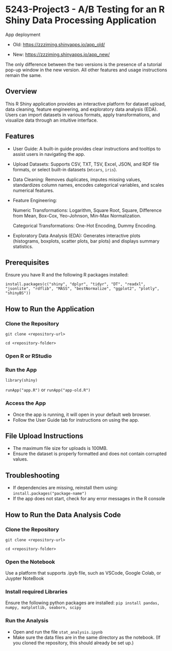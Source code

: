 # 5243-Project3 - A/B Testing for an R Shiny Data Processing Application
App deployment

- Old: https://zzziming.shinyapps.io/app_old/

- New: https://zzziming.shinyapps.io/app_new/

The only difference between the two versions is the presence of a tutorial pop-up window in the new version. All other features and usage instructions remain the same.

## Overview
This R Shiny application provides an interactive platform for dataset upload, data cleaning, feature engineering, and exploratory data analysis (EDA). Users can import datasets in various formats, apply transformations, and visualize data through an intuitive interface.

## Features
- User Guide: A built-in guide provides clear instructions and tooltips to assist users in navigating the app.
- Upload Datasets: Supports CSV, TXT, TSV, Excel, JSON, and RDF file formats, or select built-in datasets (`mtcars`, `iris`).
- Data Cleaning: Removes duplicates, imputes missing values, standardizes column names, encodes categorical variables, and scales numerical features.
- Feature Engineering:

  Numeric Transformations: Logarithm, Square Root, Square, Difference from Mean, Box-Cox, Yeo-Johnson, Min-Max Normalization.

  Categorical Transformations: One-Hot Encoding, Dummy Encoding.
- Exploratory Data Analysis (EDA): Generates interactive plots (histograms, boxplots, scatter plots, bar plots) and displays summary statistics.
## Prerequisites
Ensure you have R and the following R packages installed:

`install.packages(c("shiny", "dplyr", "tidyr", "DT", "readxl", "jsonlite", "rdflib", "MASS", "bestNormalize", "ggplot2", "plotly", "shinyBS"))`
## How to Run the Application
### Clone the Repository
`git clone <repository-url>`

`cd <repository-folder>`
### Open R or RStudio
### Run the App
`library(shiny)`

`runApp("app.R")` or `runApp("app-old.R")`
### Access the App
- Once the app is running, it will open in your default web browser.
- Follow the User Guide tab for instructions on using the app.
## File Upload Instructions
- The maximum file size for uploads is 100MB.
- Ensure the dataset is properly formatted and does not contain corrupted values.
## Troubleshooting
- If dependencies are missing, reinstall them using:
  `install.packages("package-name")`
- If the app does not start, check for any error messages in the R console

## How to Run the Data Analysis Code
### Clone the Repository
`git clone <repository-url>`

`cd <repository-folder>`
### Open the Notebook
Use a platform that supports .ipyb file, such as VSCode, Google Colab, or Juypter NoteBook

### Install required Libraries
Ensure the following python packages are installed:
  `pip install pandas, numpy, matplotlib, seaborn, scipy`
  
### Run the Analysis
- Open and run the file `stat_analysis.ipynb`
- Make sure the data files are in the same directory as the notebook. (If you cloned the repository, this should already be set up.)



